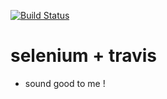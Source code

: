 [![Build Status](https://travis-ci.org/brownman/selenium-travis.svg)](https://travis-ci.org/brownman/selenium-travis)

selenium + travis
===
- sound good to me !
